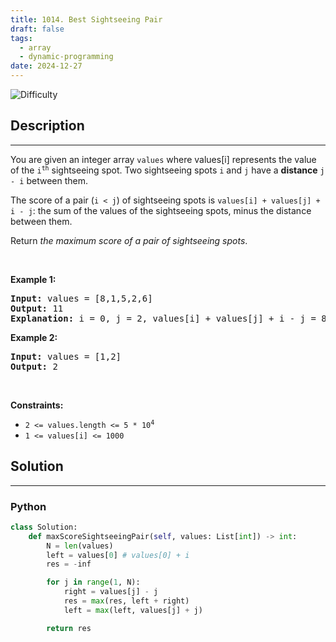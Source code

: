 ```yaml
---
title: 1014. Best Sightseeing Pair
draft: false
tags: 
  - array
  - dynamic-programming
date: 2024-12-27
---
```


![Difficulty](https://img.shields.io/badge/Difficulty-Medium-blue.svg)

## Description

---
<p>You are given an integer array <code>values</code> where values[i] represents the value of the <code>i<sup>th</sup></code> sightseeing spot. Two sightseeing spots <code>i</code> and <code>j</code> have a <strong>distance</strong> <code>j - i</code> between them.</p>

<p>The score of a pair (<code>i &lt; j</code>) of sightseeing spots is <code>values[i] + values[j] + i - j</code>: the sum of the values of the sightseeing spots, minus the distance between them.</p>

<p>Return <em>the maximum score of a pair of sightseeing spots</em>.</p>

<p>&nbsp;</p>
<p><strong class="example">Example 1:</strong></p>

<pre>
<strong>Input:</strong> values = [8,1,5,2,6]
<strong>Output:</strong> 11
<strong>Explanation:</strong> i = 0, j = 2, values[i] + values[j] + i - j = 8 + 5 + 0 - 2 = 11
</pre>

<p><strong class="example">Example 2:</strong></p>

<pre>
<strong>Input:</strong> values = [1,2]
<strong>Output:</strong> 2
</pre>

<p>&nbsp;</p>
<p><strong>Constraints:</strong></p>

<ul>
	<li><code>2 &lt;= values.length &lt;= 5 * 10<sup>4</sup></code></li>
	<li><code>1 &lt;= values[i] &lt;= 1000</code></li>
</ul>


## Solution

---
### Python
``` py title='best-sightseeing-pair'
class Solution:
    def maxScoreSightseeingPair(self, values: List[int]) -> int:
        N = len(values)
        left = values[0] # values[0] + i
        res = -inf

        for j in range(1, N):
            right = values[j] - j
            res = max(res, left + right)
            left = max(left, values[j] + j)

        return res


```

